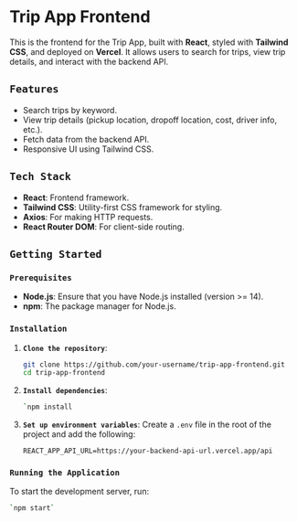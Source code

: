 # Trip App Frontend

This is the frontend for the Trip App, built with **React**, styled with **Tailwind CSS**, and deployed on **Vercel**. It allows users to search for trips, view trip details, and interact with the backend API.

## `Features`
- Search trips by keyword.
- View trip details (pickup location, dropoff location, cost, driver info, etc.).
- Fetch data from the backend API.
- Responsive UI using Tailwind CSS.

## `Tech Stack`
- **React**: Frontend framework.
- **Tailwind CSS**: Utility-first CSS framework for styling.
- **Axios**: For making HTTP requests.
- **React Router DOM**: For client-side routing.

## `Getting Started`

### `Prerequisites`
- **Node.js**: Ensure that you have Node.js installed (version >= 14).
- **npm**: The package manager for Node.js.

### `Installation`

1. **`Clone the repository`**:
    ```bash
    git clone https://github.com/your-username/trip-app-frontend.git
    cd trip-app-frontend
    ```

2. **`Install dependencies`**:
    ```bash
    `npm install
    ```

3. **`Set up environment variables`**:
    Create a `.env` file in the root of the project and add the following:
    ```env
    REACT_APP_API_URL=https://your-backend-api-url.vercel.app/api
    ```

### `Running the Application`

To start the development server, run:
```bash
`npm start`
```

